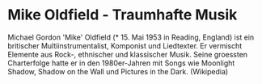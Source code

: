 # Mike Oldfield - Traumhafte Musik
Michael Gordon 'Mike' Oldfield (* 15. Mai 1953 in Reading, England) 
ist ein britischer Multiinstrumentalist, Komponist und Liedtexter. 
Er vermischt Elemente aus Rock-, ethnischer und klassischer Musik. 
Seine groessten Charterfolge hatte er in den 1980er-Jahren mit Songs 
wie Moonlight Shadow, Shadow on the Wall und Pictures in the Dark.
(Wikipedia)